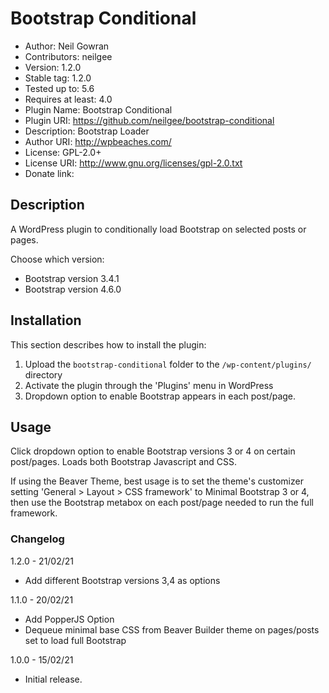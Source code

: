 # Bootstrap Conditional

 - Author: Neil Gowran
 - Contributors: neilgee
 - Version: 1.2.0
 - Stable tag: 1.2.0
 - Tested up to: 5.6
 - Requires at least: 4.0
 - Plugin Name: Bootstrap Conditional
 - Plugin URI: https://github.com/neilgee/bootstrap-conditional
 - Description: Bootstrap Loader
 - Author URI: http://wpbeaches.com/
 - License: GPL-2.0+
 - License URI: http://www.gnu.org/licenses/gpl-2.0.txt
 - Donate link:

## Description

A WordPress plugin to conditionally load Bootstrap on selected posts or pages.

Choose which version:
 - Bootstrap version 3.4.1
 - Bootstrap version 4.6.0

##  Installation

This section describes how to install the plugin:

1. Upload the `bootstrap-conditional` folder to the `/wp-content/plugins/` directory
2. Activate the plugin through the 'Plugins' menu in WordPress
3. Dropdown option to enable Bootstrap appears in each post/page.


##  Usage

Click dropdown option to enable Bootstrap versions 3 or 4 on certain post/pages.
Loads both Bootstrap Javascript and CSS.

If using the Beaver Theme, best usage is to set the theme's customizer setting 'General > Layout > CSS framework' to Minimal Bootstrap 3 or 4, then use the Bootstrap metabox on each post/page needed to run the full framework.

### Changelog

1.2.0 - 21/02/21
- Add different Bootstrap versions 3,4 as options


1.1.0 - 20/02/21
- Add PopperJS Option
- Dequeue minimal base CSS from Beaver Builder theme on pages/posts set to load full Bootstrap

1.0.0 - 15/02/21
- Initial release.

